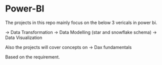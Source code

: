 # Power-BI
The projects in this repo mainly focus on the below 3 vericals in power bi.

-> Data Transformation
-> Data Modelling (star and snowflake schema)
-> Data Visualization

Also the projects will cover concepts on
-> Dax fundamentals

Based on the requirement.
